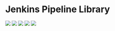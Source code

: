 # Jenkins Pipeline Library

[![](https://img.shields.io/github/license/cn-cicd/jenkins-pipeline-library)](https://github.com/cn-cicd/jenkins-pipeline-library)
[![](https://img.shields.io/github/issues/cn-cicd/jenkins-pipeline-library)](https://github.com/cn-cicd/jenkins-pipeline-library)
[![](https://img.shields.io/github/issues-closed/cn-cicd/jenkins-pipeline-library)](https://github.com/cn-cicd/jenkins-pipeline-library)
[![](https://img.shields.io/github/languages/code-size/cn-cicd/jenkins-pipeline-library)](https://github.com/cn-cicd/jenkins-pipeline-library)
[![](https://img.shields.io/github/repo-size/cn-cicd/jenkins-pipeline-library)](https://github.com/cn-cicd/jenkins-pipeline-library)
